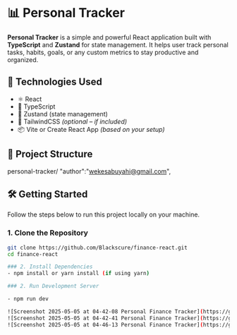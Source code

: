 # 📊 Personal Tracker

**Personal Tracker** is a simple and powerful React application built with **TypeScript** and **Zustand** for state management. It helps user track personal tasks, habits, goals, or any custom metrics to stay productive and organized.

## 🚀 Technologies Used

- ⚛️ React
- 🔡 TypeScript
- 🌿 Zustand (state management)
- 🎨 TailwindCSS *(optional – if included)*
- 📦 Vite or Create React App *(based on your setup)*

## 📂 Project Structure

personal-tracker/
  "author":"wekesabuyahi@gmail.com",


## 🛠️ Getting Started

Follow the steps below to run this project locally on your machine.

### 1. Clone the Repository

```bash
git clone https://github.com/Blackscure/finance-react.git
cd finance-react

### 2. Install Dependencies
- npm install or yarn install (if using yarn)

### 2. Run Development Server

- npm run dev

![Screenshot 2025-05-05 at 04-42-08 Personal Finance Tracker](https://github.com/user-attachments/assets/cf406179-0022-477f-abfb-d13128647ff9)
![Screenshot 2025-05-05 at 04-42-41 Personal Finance Tracker](https://github.com/user-attachments/assets/e7b0b0d9-d5b0-4465-a6fe-5d97e4b89427)
![Screenshot 2025-05-05 at 04-46-13 Personal Finance Tracker](https://github.com/user-attachments/assets/4c0fd344-8fb0-41a4-a14e-c32ab5d9740a)



 

